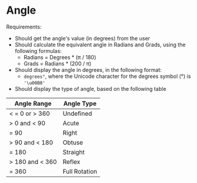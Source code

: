 # Angle

Requirements:

- Should get the angle's value (in degrees) from the user
- Should calculate the equivalent angle in Radians and Grads, using the following formulas:
  - Radians = Degrees * (π / 180)
  - Grads = Radians * (200 / π)
- Should display the angle in degrees, in the following format:
  - `degrees°`, where the Unicode character for the degrees symbol (°) is `'\u00B0'`
- Should display the type of angle, based on the following table

| Angle Range | Angle Type |
|--|--|
| < = 0 or > 360 | Undefined |
| > 0 and < 90 | Acute |
| = 90 | Right |
| > 90 and < 180 | Obtuse |
| = 180 | Straight |
| > 180 and < 360 | Reflex |
| = 360 | Full Rotation |
